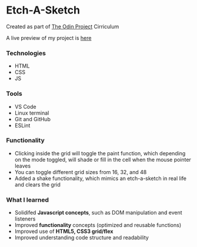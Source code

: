 # Etch-A-Sketch
Created as part of [The Odin Project](https://www.theodinproject.com/about) Cirriculum

A live preview of my project is [here](https://iamjessep.github.io/Etch-A-Sketch/)

### Technologies
* HTML
* CSS
* JS

### Tools
* VS Code
* Linux terminal
* Git and GitHub
* ESLint

### Functionality

* Clicking inside the grid will toggle the paint function, which depending on the mode toggled, will shade or fill in the cell when the mouse pointer leaves
* You can toggle different grid sizes from 16, 32, and 48
* Added a shake functionality, which mimics an etch-a-sketch in real life and clears the grid

### What I learned

* Solidifed **Javascript concepts**, such as DOM manipulation and event listeners
* Improved **functionality** concepts (optimized and reusable functions)
* Improved use of **HTML5, CSS3 grid/flex**
* Improved understanding code structure and readability
